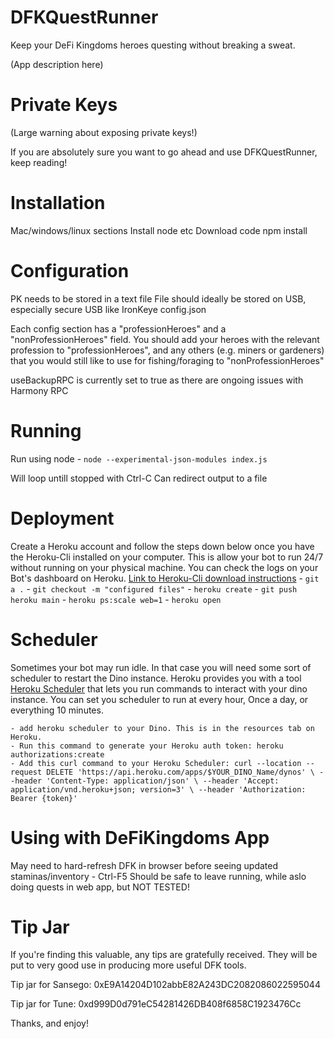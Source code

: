 # DFKQuestRunner
Keep your DeFi Kingdoms heroes questing without breaking a sweat.

(App description here)


# Private Keys
(Large warning about exposing private keys!) 

If you are absolutely sure you want to go ahead and use DFKQuestRunner, keep reading! 


# Installation
Mac/windows/linux sections
Install node etc
Download code
npm install


# Configuration
PK needs to be stored in a text file
File should ideally be stored on USB, especially secure USB like IronKeye
config.json

Each config section has a "professionHeroes" and a "nonProfessionHeroes" field. You should add your heroes with the relevant profession to "professionHeroes", and any others (e.g. miners or gardeners) that you would still like to use for fishing/foraging to "nonProfessionHeroes"

useBackupRPC is currently set to true as there are ongoing issues with Harmony RPC


# Running
Run using node
    - `node --experimental-json-modules index.js`

Will loop untill stopped with Ctrl-C
Can redirect output to a file 

# Deployment
Create a Heroku account and follow the steps down below once you have the Heroku-Cli installed on your computer. This is allow your bot to run 24/7 without running on your physical machine. You can check the logs on your Bot's dashboard on Heroku.
[Link to Heroku-Cli download instructions](https://devcenter.heroku.com/articles/getting-started-with-nodejs#set-up)
    - `git a .`
    - `git checkout -m "configured files"`
    - `heroku create`
    - `git push heroku main`
    - `heroku ps:scale web=1` 
    - `heroku open`
    
# Scheduler 
Sometimes your bot may run idle. In that case you will need some sort of scheduler to restart the Dino instance. Heroku provides you with a tool [Heroku Scheduler](https://addons-sso.heroku.com/apps/56fabc13-4c6c-444c-9fe8-31e6881a74c0/addons/5671957e-2236-40c4-8a24-8aa6c25d919b) that lets you run commands to interact with your dino instance. You can set you scheduler to run at every hour, Once a day, or everything 10 minutes. 
    
    - add heroku scheduler to your Dino. This is in the resources tab on Heroku.
    - Run this command to generate your Heroku auth token: heroku authorizations:create
    - Add this curl command to your Heroku Scheduler: curl --location --request DELETE 'https://api.heroku.com/apps/$YOUR_DINO_Name/dynos' \ --header 'Content-Type: application/json' \ --header 'Accept: application/vnd.heroku+json; version=3' \ --header 'Authorization: Bearer {token}'



# Using with DeFiKingdoms App
May need to hard-refresh DFK in browser before seeing updated staminas/inventory - Ctrl-F5
Should be safe to leave running, while aslo doing quests in web app, but NOT TESTED!


# Tip Jar
If you're finding this valuable, any tips are gratefully received. They will be put to very good use in producing more useful DFK tools.

Tip jar for Sansego: 0xE9A14204D102abbE82A243DC2082086022595044

Tip jar for Tune: 0xd999D0d791eC54281426DB408f6858C1923476Cc

Thanks, and enjoy!
